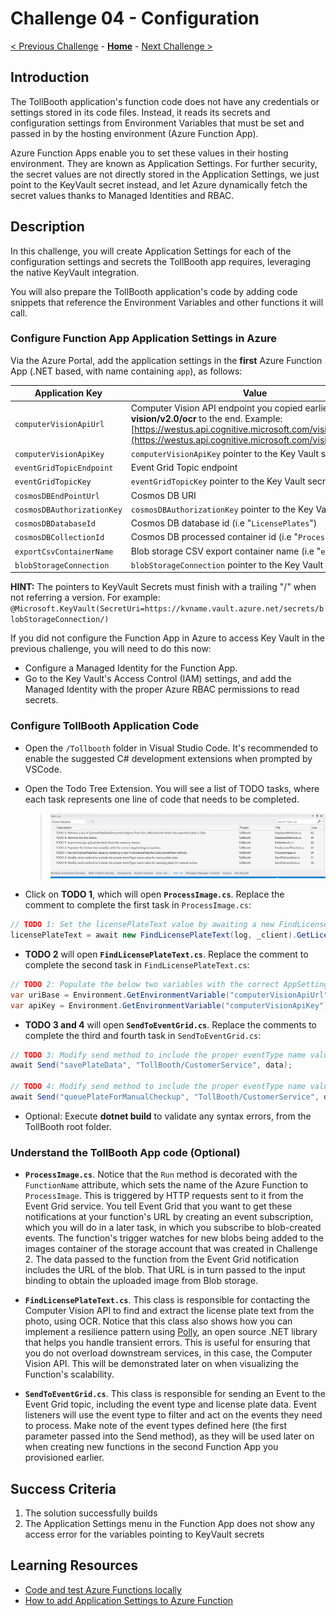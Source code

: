 # Challenge 04 - Configuration

[< Previous Challenge](./Challenge-03.md) - **[Home](../README.md)** - [Next Challenge >](./Challenge-05.md)

## Introduction

The TollBooth application's function code does not have any credentials or settings stored in its code files. Instead, it reads its secrets and configuration settings from Environment Variables that must be set and passed in by the hosting environment (Azure Function App).

Azure Function Apps enable you to set these values in their hosting environment. They are known as Application Settings. For further security, the secret values are not directly stored in the Application Settings, we just point to the KeyVault secret instead, and let Azure dynamically fetch the secret values thanks to Managed Identities and RBAC.

## Description

In this challenge, you will create Application Settings for each of the configuration settings and secrets the TollBooth app requires, leveraging the native KeyVault integration.  

You will also prepare the TollBooth application's code by adding code snippets that reference the Environment Variables and other functions it will call.

### Configure Function App Application Settings in Azure

Via the Azure Portal, add the application settings in the **first** Azure Function App (.NET based, with name containing `app`), as follows:

| **Application Key** | **Value** |
| --- | --- |
| `computerVisionApiUrl` | Computer Vision API endpoint you copied earlier. Append **vision/v2.0/ocr** to the end. Example: [https://westus.api.cognitive.microsoft.com/vision/v2.0/ocr](https://westus.api.cognitive.microsoft.com/vision/v2.0/ocr) |
| `computerVisionApiKey` | `computerVisionApiKey` pointer to the Key Vault secret |
| `eventGridTopicEndpoint` | Event Grid Topic endpoint |
| `eventGridTopicKey` | `eventGridTopicKey` pointer to the Key Vault secret |
| `cosmosDBEndPointUrl` | Cosmos DB URI |
| `cosmosDBAuthorizationKey` | `cosmosDBAuthorizationKey` pointer to the Key Vault secret |
| `cosmosDBDatabaseId` | Cosmos DB database id (i.e "`LicensePlates`") |
| `cosmosDBCollectionId` | Cosmos DB processed container id (i.e "`Processed`") |
| `exportCsvContainerName` | Blob storage CSV export container name (i.e "`export`") |
| `blobStorageConnection` | `blobStorageConnection` pointer to the Key Vault secret |

**HINT:** The pointers to KeyVault Secrets must finish with a trailing "/" when not referring a version. For example: `@Microsoft.KeyVault(SecretUri=https://kvname.vault.azure.net/secrets/blobStorageConnection/)`

If you did not configure the Function App in Azure to access Key Vault in the previous challenge, you will need to do this now:
- Configure a Managed Identity for the Function App. 
- Go to the Key Vault's Access Control (IAM) settings, and add the Managed Identity with the proper Azure RBAC permissions to read secrets.

### Configure TollBooth Application Code

- Open the `/Tollbooth` folder in Visual Studio Code. It's recommended to enable the suggested C# development extensions when prompted by VSCode.
- Open the Todo Tree Extension. You will see a list of TODO tasks, where each task represents one line of code that needs to be completed.

    > ![A list of TODO tasks, including their description, project, file, and line number display.](../images/image38.png 'TODO tasks')

- Click on **TODO 1**, which will open **`ProcessImage.cs`**. Replace the comment to complete the first task in `ProcessImage.cs`:

```csharp
// TODO 1: Set the licensePlateText value by awaiting a new FindLicensePlateText.GetLicensePlate method.
licensePlateText = await new FindLicensePlateText(log, _client).GetLicensePlate(licensePlateImage);
```

- **TODO 2** will open **`FindLicensePlateText.cs`**. Replace the comment to complete the second task in `FindLicensePlateText.cs`:

```csharp
// TODO 2: Populate the below two variables with the correct AppSettings properties.
var uriBase = Environment.GetEnvironmentVariable("computerVisionApiUrl");
var apiKey = Environment.GetEnvironmentVariable("computerVisionApiKey");
```

- **TODO 3 and 4** will open **`SendToEventGrid.cs`**. Replace the comments to complete the third and fourth task in `SendToEventGrid.cs`:

```csharp
// TODO 3: Modify send method to include the proper eventType name value for saving plate data.
await Send("savePlateData", "TollBooth/CustomerService", data);

// TODO 4: Modify send method to include the proper eventType name value for queuing plate for manual review.
await Send("queuePlateForManualCheckup", "TollBooth/CustomerService", data);
```

- Optional: Execute **dotnet build** to validate any syntax errors, from the TollBooth root folder.

### Understand the TollBooth App code (Optional)

- **`ProcessImage.cs`**. Notice that the `Run` method is decorated with the `FunctionName` attribute, which sets the name of the Azure Function to `ProcessImage`. This is triggered by HTTP requests sent to it from the Event Grid service. You tell Event Grid that you want to get these notifications at your function's URL by creating an event subscription, which you will do in a later task, in which you subscribe to blob-created events. The function's trigger watches for new blobs being added to the images container of the storage account that was created in Challenge 2. The data passed to the function from the Event Grid notification includes the URL of the blob. That URL is in turn passed to the input binding to obtain the uploaded image from Blob storage.

- **`FindLicensePlateText.cs`**. This class is responsible for contacting the Computer Vision API to find and extract the license plate text from the photo, using OCR. Notice that this class also shows how you can implement a resilience pattern using [Polly](https://github.com/App-vNext/Polly), an open source .NET library that helps you handle transient errors. This is useful for ensuring that you do not overload downstream services, in this case, the Computer Vision API. This will be demonstrated later on when visualizing the Function's scalability.

- **`SendToEventGrid.cs`**. This class is responsible for sending an Event to the Event Grid topic, including the event type and license plate data. Event listeners will use the event type to filter and act on the events they need to process. Make note of the event types defined here (the first parameter passed into the Send method), as they will be used later on when creating new functions in the second Function App you provisioned earlier.

## Success Criteria

1. The solution successfully builds
2. The Application Settings menu in the Function App does not show any access error for the variables pointing to KeyVault secrets

## Learning Resources

- [Code and test Azure Functions locally](https://docs.microsoft.com/azure/azure-functions/functions-run-local)
- [How to add Application Settings to Azure Function](https://docs.microsoft.com/en-us/azure/azure-functions/functions-how-to-use-azure-function-app-settings)

